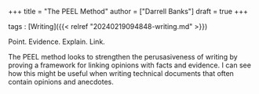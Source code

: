 +++
title = "The PEEL Method"
author = ["Darrell Banks"]
draft = true
+++

tags
: [Writing]({{< relref "20240219094848-writing.md" >}})

Point. Evidence. Explain. Link.

The PEEL method looks to strengthen the perusasiveness of writing by proving a framework
for linking opinions with facts and evidence. I can see how this might be useful when writing technical documents that often
contain opinions and anecdotes.
